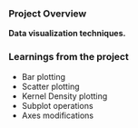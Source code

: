 ### Project Overview

 **Data visualization techniques.**




### Learnings from the project

 
- Bar plotting
- Scatter plotting
- Kernel Density plotting
- Subplot operations
- Axes modifications


